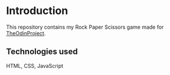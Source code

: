 # Introduction
This repository contains my Rock Paper Scissors game made for [TheOdinProject](www.theodinproject.com).

## Technologies used
HTML, CSS, JavaScript